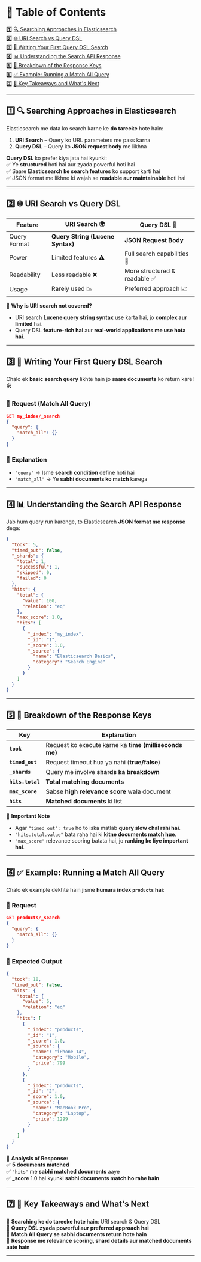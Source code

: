 # 📌 **Table of Contents**  

1️⃣ [🔍 Searching Approaches in Elasticsearch](#1)  
2️⃣ [🌐 URI Search vs Query DSL](#2)  
3️⃣ [📝 Writing Your First Query DSL Search](#3)  
4️⃣ [📊 Understanding the Search API Response](#4)  
5️⃣ [🔢 Breakdown of the Response Keys](#5)  
6️⃣ [✅ Example: Running a Match All Query](#6)  
7️⃣ [📌 Key Takeaways and What's Next](#7)  

---

## 1️⃣ 🔍 **Searching Approaches in Elasticsearch**  <a id="1"></a>

Elasticsearch me data ko search karne ke **do tareeke** hote hain:  

1. **URI Search** – Query ko URL parameters me pass karna  
2. **Query DSL** – Query ko **JSON request body** me likhna  

**Query DSL** ko prefer kiya jata hai kyunki:  
✅ Ye **structured** hoti hai aur zyada powerful hoti hai  
✅ Saare **Elasticsearch ke search features** ko support karti hai  
✅ JSON format me likhne ki wajah se **readable aur maintainable** hoti hai  

---

## 2️⃣ 🌐 **URI Search vs Query DSL**  <a id="2"></a>

| Feature        | URI Search 🌍 | Query DSL 📝 |
|---------------|-------------|-------------|
| Query Format  | **Query String (Lucene Syntax)** | **JSON Request Body** |
| Power         | Limited features ⚠️ | Full search capabilities 🚀 |
| Readability   | Less readable ❌ | More structured & readable ✅ |
| Usage        | Rarely used 📉 | Preferred approach 📈 |

🔴 **Why is URI search not covered?**  
- URI search **Lucene query string syntax** use karta hai, jo **complex aur limited** hai.  
- Query DSL **feature-rich hai** aur **real-world applications me use hota hai**.  

---

## 3️⃣ 📝 **Writing Your First Query DSL Search**  <a id="3"></a>

Chalo ek **basic search query** likhte hain jo **saare documents** ko return kare! 🛠️  

### 🔹 **Request** (Match All Query)  
```json
GET my_index/_search
{
  "query": {
    "match_all": {}
  }
}
```

### 🔹 **Explanation**  
- `"query"` → Isme **search condition** define hoti hai  
- `"match_all"` → Ye **sabhi documents ko match** karega  

---

## 4️⃣ 📊 **Understanding the Search API Response**  <a id="4"></a>

Jab hum query run karenge, to Elasticsearch **JSON format me response** dega:  

```json
{
  "took": 5,
  "timed_out": false,
  "_shards": {
    "total": 1,
    "successful": 1,
    "skipped": 0,
    "failed": 0
  },
  "hits": {
    "total": {
      "value": 100,
      "relation": "eq"
    },
    "max_score": 1.0,
    "hits": [
      {
        "_index": "my_index",
        "_id": "1",
        "_score": 1.0,
        "_source": {
          "name": "Elasticsearch Basics",
          "category": "Search Engine"
        }
      }
    ]
  }
}
```

---

## 5️⃣ 🔢 **Breakdown of the Response Keys**  <a id="5"></a>

| **Key**        | **Explanation** |
|---------------|---------------|
| **`took`**     | Request ko execute karne ka **time (milliseconds me)** |
| **`timed_out`** | Request timeout hua ya nahi (**true/false**) |
| **`_shards`**  | Query me involve **shards ka breakdown** |
| **`hits.total`** | **Total matching documents** |
| **`max_score`** | Sabse **high relevance score** wala document |
| **`hits`** | **Matched documents** ki list |

📌 **Important Note**  
- Agar `"timed_out": true` ho to iska matlab **query slow chal rahi hai**.  
- `"hits.total.value"` bata raha hai ki **kitne documents match hue**.  
- `"max_score"` relevance scoring batata hai, jo **ranking ke liye important hai**.  

---

## 6️⃣ ✅ **Example: Running a Match All Query**  <a id="6"></a>

Chalo ek example dekhte hain jisme **humara index `products` hai**:  

### 🔹 **Request**  
```json
GET products/_search
{
  "query": {
    "match_all": {}
  }
}
```

### 🔹 **Expected Output**  
```json
{
  "took": 10,
  "timed_out": false,
  "hits": {
    "total": {
      "value": 5,
      "relation": "eq"
    },
    "hits": [
      {
        "_index": "products",
        "_id": "1",
        "_score": 1.0,
        "_source": {
          "name": "iPhone 14",
          "category": "Mobile",
          "price": 799
        }
      },
      {
        "_index": "products",
        "_id": "2",
        "_score": 1.0,
        "_source": {
          "name": "MacBook Pro",
          "category": "Laptop",
          "price": 1299
        }
      }
    ]
  }
}
```

📌 **Analysis of Response:**  
✅ **5 documents matched**  
✅ `"hits"` me **sabhi matched documents** aaye  
✅ **_score** 1.0 hai kyunki **sabhi documents match ho rahe hain**  

---

## 7️⃣ 📌 **Key Takeaways and What's Next**  <a id="7"></a>

🔹 **Searching ke do tareeke hote hain**: URI search & Query DSL  
🔹 **Query DSL zyada powerful aur preferred approach hai**  
🔹 **Match All Query se sabhi documents return hote hain**  
🔹 **Response me relevance scoring, shard details aur matched documents aate hain**  

---

